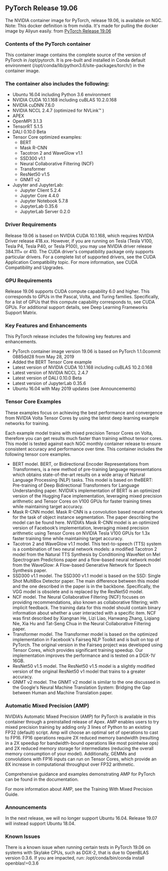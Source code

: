 ## PyTorch Release 19.06
The NVIDIA container image for PyTorch, release 19.06, is available on NGC.
Note: This docker definition is from nvidia. It's made for pulling the docker image by Aliyun easily.
from [PyTorch Release 19.06](https://docs.nvidia.com/deeplearning/frameworks/pytorch-release-notes/rel_19-06.html#rel_19-06)

### Contents of the PyTorch container
This container image contains the complete source of the version of PyTorch in /opt/pytorch. It is pre-built and installed in Conda default environment (/opt/conda/lib/python3.6/site-packages/torch/) in the container image.

### The container also includes the following:
- Ubuntu 16.04 including Python 3.6 environment
- NVIDIA CUDA 10.1.168 including cuBLAS 10.2.0.168
- NVIDIA cuDNN 7.6.0
- NVIDIA NCCL 2.4.7 (optimized for NVLink™ )
- APEX
- OpenMPI 3.1.3
- TensorRT 5.1.5
- DALI 0.10.0 Beta
- Tensor Core optimized examples:
    - BERT
    - Mask R-CNN
    - Tacotron 2 and WaveGlow v1.1
    - SSD300 v1.1
    - Neural Collaborative Filtering (NCF)
    - Transformer
    - ResNet50 v1.5
    - GNMT v2
- Jupyter and JupyterLab:
    - Jupyter Client 5.2.4
    - Jupyter Core 4.4.0
    - Jupyter Notebook 5.7.8
    - JupyterLab 0.35.6
    - JupyterLab Server 0.2.0

### Driver Requirements
Release 19.06 is based on NVIDIA CUDA 10.1.168, which requires NVIDIA Driver release 418.xx. However, if you are running on Tesla (Tesla V100, Tesla P4, Tesla P40, or Tesla P100), you may use NVIDIA driver release 384.111+ or 410. The CUDA driver's compatibility package only supports particular drivers. For a complete list of supported drivers, see the CUDA Application Compatibility topic. For more information, see CUDA Compatibility and Upgrades.

### GPU Requirements
Release 19.06 supports CUDA compute capability 6.0 and higher. This corresponds to GPUs in the Pascal, Volta, and Turing families. Specifically, for a list of GPUs that this compute capability corresponds to, see CUDA GPUs. For additional support details, see Deep Learning Frameworks Support Matrix.

### Key Features and Enhancements
This PyTorch release includes the following key features and enhancements.
- PyTorch container image version 19.06 is based on PyTorch 1.1.0commit 0885dd28 from May 28, 2019
- Added the BERT Tensor Core example
- Latest version of NVIDIA CUDA 10.1.168 including cuBLAS 10.2.0.168
- Latest version of NVIDIA NCCL 2.4.7
- Latest version of DALI 0.10.0 Beta
- Latest version of JupyterLab 0.35.6
- Ubuntu 16.04 with May 2019 updates (see Announcements)

### Tensor Core Examples
These examples focus on achieving the best performance and convergence from NVIDIA Volta Tensor Cores by using the latest deep learning example networks for training.

Each example model trains with mixed precision Tensor Cores on Volta, therefore you can get results much faster than training without tensor cores. This model is tested against each NGC monthly container release to ensure consistent accuracy and performance over time. This container includes the following tensor core examples.
- BERT model. BERT, or Bidirectional Encoder Representations from Transformers, is a new method of pre-training language representations which obtains state-of-the-art results on a wide array of Natural Language Processing (NLP) tasks. This model is based on theBERT: Pre-training of Deep Bidirectional Transformers for Language Understanding paper. NVIDIA's implementation of BERT is an optimized version of the Hugging Face implementation, leveraging mixed precision arithmetic and Tensor Cores on V100 GPUs for faster training times while maintaining target accuracy.
- Mask R-CNN model. Mask R-CNN is a convolution based neural network for the task of object instance segmentation. The paper describing the model can be found here. NVIDIA’s Mask R-CNN model is an optimized version of Facebook’s implementation, leveraging mixed precision arithmetic using Tensor Cores on NVIDIA Tesla V100 GPUs for 1.3x faster training time while maintaining target accuracy.
- Tacotron 2 and WaveGlow v1.1 model. This text-to-speech (TTS) system is a combination of two neural network models: a modified Tacotron 2 model from the Natural TTS Synthesis by Conditioning WaveNet on Mel Spectrogram Predictions paper and a flow-based neural network model from the WaveGlow: A Flow-based Generative Network for Speech Synthesis paper.
- SSD300 v1.1 model. The SSD300 v1.1 model is based on the SSD: Single Shot MultiBox Detector paper. The main difference between this model and the one described in the paper is in the backbone. Specifically, the VGG model is obsolete and is replaced by the ResNet50 model.
- NCF model. The Neural Collaborative Filtering (NCF) focuses on providing recommendations, also known as collaborative filtering; with implicit feedback. The training data for this model should contain binary information about whether a user interacted with a specific item. NCF was first described by Xiangnan He, Lizi Liao, Hanwang Zhang, Liqiang Nie, Xia Hu and Tat-Seng Chua in the Neural Collaborative Filtering paper.
- Transformer model. The Transformer model is based on the optimized implementation in Facebook's Fairseq NLP Toolkit and is built on top of PyTorch. The original version in the Fairseq project was developed using Tensor Cores, which provides significant training speedup. Our implementation improves the performance and is tested on a DGX-1V 16GB.
- ResNet50 v1.5 model. The ResNet50 v1.5 model is a slightly modified version of the original ResNet50 v1 model that trains to a greater accuracy.
- GNMT v2 model. The GNMT v2 model is similar to the one discussed in the Google's Neural Machine Translation System: Bridging the Gap between Human and Machine Translation paper.

### Automatic Mixed Precision (AMP)
NVIDIA’s Automatic Mixed Precision (AMP) for PyTorch is available in this container through a preinstalled release of Apex. AMP enables users to try mixed precision training by adding only 3 lines of Python to an existing FP32 (default) script. Amp will choose an optimal set of operations to cast to FP16. FP16 operations require 2X reduced memory bandwidth (resulting in a 2X speedup for bandwidth-bound operations like most pointwise ops) and 2X reduced memory storage for intermediates (reducing the overall memory consumption of your model). Additionally, GEMMs and convolutions with FP16 inputs can run on Tensor Cores, which provide an 8X increase in computational throughput over FP32 arithmetic.

Comprehensive guidance and examples demonstrating AMP for PyTorch can be found in the documentation.

For more information about AMP, see the Training With Mixed Precision Guide.

### Announcements
In the next release, we will no longer support Ubuntu 16.04. Release 19.07 will instead support Ubuntu 18.04.

### Known Issues
There is a known issue when running certain tests in PyTorch 19.06 on systems with Skylake CPUs, such as DGX-2, that is due to OpenBLAS version 0.3.6. If you are impacted, run:
/opt/conda/bin/conda install openblas!=0.3.6